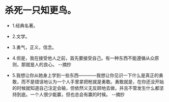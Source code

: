 # 杀死一只知更鸟。

- 1.经典名著。

- 2.文学。

- 3.勇气，正义，信念。

- 4.但是，我在接受他人之前，首先要接受自己。有一种东西不能遵循从众原则，那就是人的良心。 --摘抄

- 5.我想让你从她身上学到一些东西————我想让你见识一下什么是真正的勇敢，而不是错误地认为一个人手里拿把枪就是勇敢。勇敢就是，在你还没开始的时候就知道自己注定会输，但依然义无反顾地去做，并且不管发生什么都坚持到底。一个人很少能赢，但也总会有赢的时候。 --摘抄
